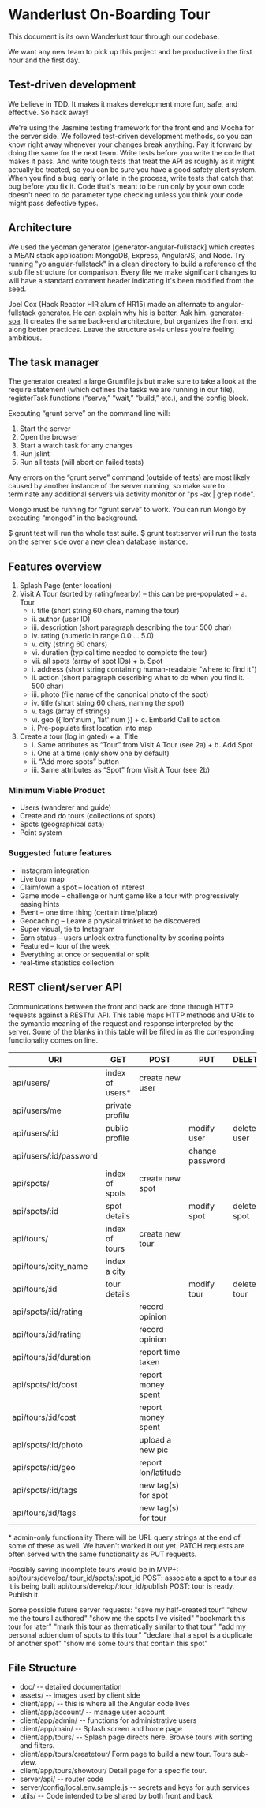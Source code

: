# Wanderlust On-Boarding Tour

This document is its own Wanderlust tour through our codebase.

We want any new team to pick up this project and be productive in the first hour and the first day.

## Test-driven development

We believe in TDD. It makes it makes development more fun, safe, and effective. So hack away!

We're using the Jasmine testing framework for the front end and Mocha for the server side. We followed test-driven development methods, so you can know right away whenever your changes break anything. Pay it forward by doing the same for the next team. Write tests before you write the code that makes it pass. And write tough tests that treat the API as roughly as it might actually be treated, so you can be sure you have a good safety alert system. When you find a bug, early or late in the process, write tests that catch that bug before you fix it. Code that's meant to be run only by your own code doesn't need to do parameter type checking unless you think your code might pass defective types.

## Architecture

We used the yeoman generator [generator-angular-fullstack] which creates a MEAN stack application: MongoDB, Express, AngularJS, and Node. Try running "yo angular-fullstack" in a clean directory to build a reference of the stub file structure for comparison. Every file we make significant changes to will have a standard comment header indicating it's been modified from the seed.

Joel Cox (Hack Reactor HIR alum of HR15) made an alternate to angular-fullstack generator. He can explain why his is better. Ask him. [generator-soa](https://www.npmjs.org/package/generator-soa). It creates the same back-end architecture, but organizes the front end along better practices. Leave the structure as-is unless you're feeling ambitious.

## The task manager

The generator created a large Gruntfile.js but make sure to take a look at the require statement (which defines the tasks we are running in our file), registerTask functions (“serve,” “wait,” “build,” etc.), and the config block. 

Executing “grunt serve” on the command line will:
  1. Start the server 
  2. Open the browser 
  3. Start a watch task for any changes
  4. Run jslint
  5. Run all tests (will abort on failed tests)

Any errors on the “grunt serve” command (outside of tests) are most likely caused by another instance of the server running, so make sure to terminate any additional servers via activity monitor or "ps -ax | grep node".

Mongo must be running for “grunt serve” to work. You can run Mongo by executing “mongod” in the background. 

$ grunt test will run the whole test suite.
$ grunt test:server will run the tests on the server side over a new clean database instance.

## Features overview

  1. Splash Page (enter location)
  2. Visit A Tour (sorted by rating/nearby) – this can be pre-populated
    + a. Tour
        * i. title (short string 60 chars, naming the tour)
        * ii. author (user ID)
        * iii. description (short paragraph describing the tour 500 char)
        * iv. rating (numeric in range 0.0 ... 5.0)
        * v. city (string 60 chars)
        * vi. duration (typical time needed to complete the tour)
        * vii. all spots (array of spot IDs)
    + b. Spot
        * i. address (short string containing human-readable "where to find it")
        * ii. action (short paragraph describing what to do when you find it. 500 char)
        * iii. photo (file name of the canonical photo of the spot)
        * iv. title (short string 60 chars, naming the spot)
        * v. tags (array of strings)
        * vi. geo ({'lon':num , 'lat':num })
    + c. Embark! Call to action
        * i. Pre-populate first location into map
  3. Create a tour (log in gated)
    + a. Title
        * i. Same attributes as “Tour” from Visit A Tour (see 2a)
    + b. Add Spot
        * i. One at a time (only show one by default)
        * ii. “Add more spots” button 
        * iii. Same attributes as “Spot” from Visit A Tour (see 2b)

### Minimum Viable Product
  + Users (wanderer and guide)
  + Create and do tours (collections of spots)
  + Spots (geographical data)
  + Point system


### Suggested future features
  + Instagram integration
  + Live tour map
  + Claim/own a spot – location of interest
  + Game mode – challenge or hunt game like a tour with progressively easing hints
  + Event – one time thing (certain time/place)
  + Geocaching – Leave a physical trinket to be discovered
  + Super visual, tie to Instagram
  + Earn status – users unlock extra functionality by scoring points
  + Featured – tour of the week
  + Everything at once or sequential or split
  + real-time statistics collection

## REST client/server API

  Communications between the front and back are done through HTTP requests against a RESTful API. This table maps HTTP methods and URIs to the symantic meaning of the request and response interpreted by the server. Some of the blanks in this table will be filled in as the corresponding functionality comes on line.

| URI                     | GET               | POST                 | PUT             | DELETE       |
|-------------------------|-------------------|----------------------|-----------------|--------------|
| api/users/              | index of users*   | create new user      |                 |              |
| api/users/me            | private profile   |                      |                 |              |
| api/users/:id           | public profile    |                      | modify user     | delete user  |
| api/users/:id/password  |                   |                      | change password |              |
| api/spots/              | index of spots    | create new spot      |                 |              |
| api/spots/:id           | spot details      |                      | modify spot     | delete spot  |
| api/tours/              | index of tours    | create new tour      |                 |              |
| api/tours/:city_name    | index a city      |                      |                 |              |
| api/tours/:id           | tour details      |                      | modify tour     | delete tour  |
| api/spots/:id/rating    |                   | record opinion       |                 |              |
| api/tours/:id/rating    |                   | record opinion       |                 |              |
| api/tours/:id/duration  |                   | report time taken    |                 |              |
| api/spots/:id/cost      |                   | report money spent   |                 |              |
| api/tours/:id/cost      |                   | report money spent   |                 |              |
| api/spots/:id/photo     |                   | upload a new pic     |                 |              |
| api/spots/:id/geo       |                   | report lon/latitude  |                 |              |
| api/spots/:id/tags      |                   | new tag(s) for spot  |                 |              |
| api/tours/:id/tags      |                   | new tag(s) for tour  |                 |              |

\* admin-only functionality
There will be URL query strings at the end of some of these as well. We haven't worked it out yet.
PATCH requests are often served with the same functionality as PUT requests.

Possibly saving incomplete tours would be in MVP+:
api/tours/develop/:tour_id/spots/:spot_id   POST: associate a spot to a tour as it is being built
api/tours/develop/:tour_id/publish          POST: tour is ready. Publish it.

Some possible future server requests:
  "save my half-created tour"
  "show me the tours I authored"
  "show me the spots I've visited"
  "bookmark this tour for later"
  "mark this tour as thematically similar to that tour"
  "add my personal addendum of spots to this tour"
  "declare that a spot is a duplicate of another spot"
  "show me some tours that contain this spot"

## File Structure

+ doc/ -- detailed documentation
+ assets/ -- images used by client side
+ client/app/ -- this is where all the Angular code lives
+ client/app/account/ -- manage user account
+ client/app/admin/ -- functions for administrative users
+ client/app/main/ -- Splash screen and home page
+ client/app/tours/ -- Splash page directs here. Browse tours with sorting and filters.
+ client/app/tours/createtour/ Form page to build a new tour. Tours sub-view.
+ client/app/tours/showtour/ Detail page for a specific tour.
+ server/api/ -- router code
+ server/config/local.env.sample.js -- secrets and keys for auth services
+ utils/ -- Code intended to be shared by both front and back
